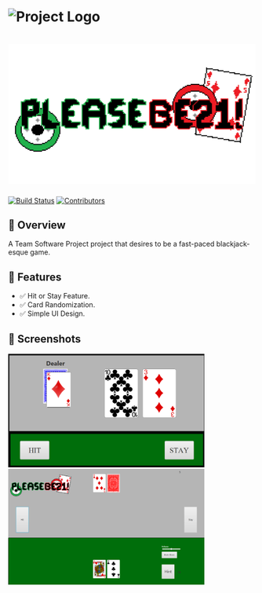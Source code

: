 # ![Project Logo](assets/logo.jpg)

# ![PleaseBe21!](assets/pixil-frame-0.png)

[![Build Status](https://img.shields.io/badge/build-passing-brightgreen)](https://youtu.be/dQw4w9WgXcQ?si=DJhNRhumTZbtfGzH)
[![Contributors](https://img.shields.io/github/contributors/your-repo)](https://github.com/LoganSchaefer04/BlackJackGame/graphs/contributors)

## 📌 Overview
A Team Software Project project that desires to be a fast-paced blackjack-esque game. 

## 🚀 Features
- ✅ Hit or Stay Feature.
- ✅ Card Randomization.
- ✅ Simple UI Design.

## 📸 Screenshots
<img src="assets/UISprint1.png" alt="Sprint 1 Gameplay" width="400">
<img src="assets/UISprint2.png" alt="Sprint 2 Gameplay - N/A" width="400">
